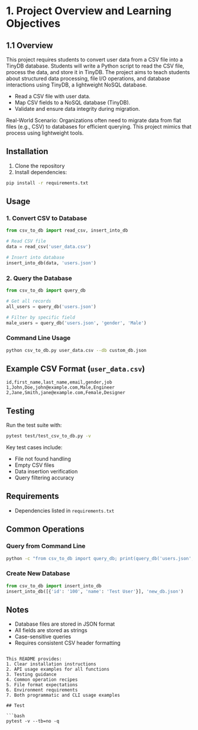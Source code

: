 
# 1. Project Overview and Learning Objectives

## 1.1 Overview

This project requires students to convert user data from a CSV file into a TinyDB database. Students will write a Python script to read the CSV file, process the data, and store it in TinyDB. The project aims to teach students about structured data processing, file I/O operations, and database interactions using TinyDB, a lightweight NoSQL database.

- Read a CSV file with user data.
- Map CSV fields to a NoSQL database (TinyDB).
- Validate and ensure data integrity during migration.

Real-World Scenario: Organizations often need to migrate data from flat files (e.g., CSV) to databases for efficient querying. This project mimics that process using lightweight tools.

## Installation

1. Clone the repository
2. Install dependencies:
```bash
pip install -r requirements.txt
```

## Usage

### 1. Convert CSV to Database
```python
from csv_to_db import read_csv, insert_into_db

# Read CSV file
data = read_csv('user_data.csv')

# Insert into database
insert_into_db(data, 'users.json')
```

### 2. Query the Database
```python
from csv_to_db import query_db

# Get all records
all_users = query_db('users.json')

# Filter by specific field
male_users = query_db('users.json', 'gender', 'Male')
```

### Command Line Usage
```bash
python csv_to_db.py user_data.csv --db custom_db.json
```

## Example CSV Format (`user_data.csv`)
```csv
id,first_name,last_name,email,gender,job
1,John,Doe,john@example.com,Male,Engineer
2,Jane,Smith,jane@example.com,Female,Designer
```

## Testing
Run the test suite with:
```bash
pytest test/test_csv_to_db.py -v
```

Key test cases include:
- File not found handling
- Empty CSV files
- Data insertion verification
- Query filtering accuracy

## Requirements

- Dependencies listed in `requirements.txt`

## Common Operations

### Query from Command Line
```bash
python -c "from csv_to_db import query_db; print(query_db('users.json', 'job', 'Engineer'))"
```

### Create New Database
```python
from csv_to_db import insert_into_db
insert_into_db([{'id': '100', 'name': 'Test User'}], 'new_db.json')
```

## Notes
- Database files are stored in JSON format
- All fields are stored as strings
- Case-sensitive queries
- Requires consistent CSV header formatting

```

This README provides:
1. Clear installation instructions
2. API usage examples for all functions
3. Testing guidance
4. Common operation recipes
5. File format expectations
6. Environment requirements
7. Both programmatic and CLI usage examples

## Test 

```bash
pytest -v --tb=no -q
```